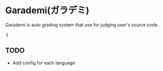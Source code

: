 # Garademi(ガラデミ)

Garademi is auto grading system that use for judging user's source code.

:)

## TODO
- Add config for each language
